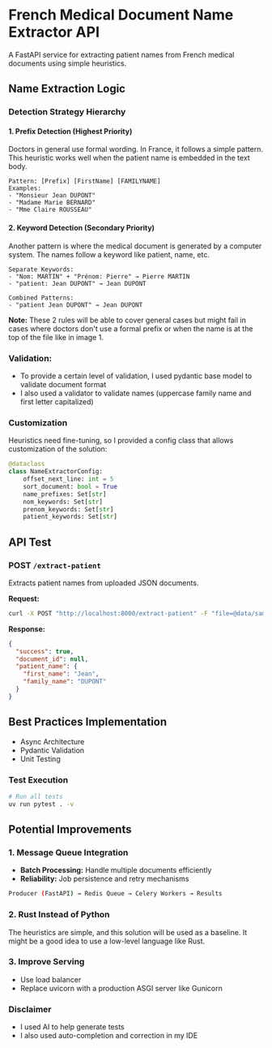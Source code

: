 # French Medical Document Name Extractor API

A FastAPI service for extracting patient names from French medical documents using simple heuristics.

## Name Extraction Logic

### Detection Strategy Hierarchy

#### 1. **Prefix Detection** (Highest Priority) 
Doctors in general use formal wording. In France, it follows a simple pattern. This heuristic works well when the patient name is embedded in the text body.
```
Pattern: [Prefix] [FirstName] [FAMILYNAME]
Examples: 
- "Monsieur Jean DUPONT"
- "Madame Marie BERNARD" 
- "Mme Claire ROUSSEAU"
```

#### 2. **Keyword Detection** (Secondary Priority)
Another pattern is where the medical document is generated by a computer system. The names follow a keyword like patient, name, etc.
```
Separate Keywords:
- "Nom: MARTIN" + "Prénom: Pierre" → Pierre MARTIN
- "patient: Jean DUPONT" → Jean DUPONT

Combined Patterns:
- "patient Jean DUPONT" → Jean DUPONT
```

**Note:** These 2 rules will be able to cover general cases but might fail in cases where doctors don't use a formal prefix or when the name is at the top of the file like in image 1.

### Validation:
- To provide a certain level of validation, I used pydantic base model to validate document format
- I also used a validator to validate names (uppercase family name and first letter capitalized)

### Customization
Heuristics need fine-tuning, so I provided a config class that allows customization of the solution:
```python
@dataclass
class NameExtractorConfig:
    offset_next_line: int = 5
    sort_document: bool = True
    name_prefixes: Set[str]
    nom_keywords: Set[str] 
    prenom_keywords: Set[str]
    patient_keywords: Set[str]
```

## API Test

### POST `/extract-patient`
Extracts patient names from uploaded JSON documents.

**Request:**
```bash
curl -X POST "http://localhost:8000/extract-patient" -F "file=@data/sample_doc.json;type=application/json"
```

**Response:**
```json
{
  "success": true,
  "document_id": null,
  "patient_name": {
    "first_name": "Jean",
    "family_name": "DUPONT"
  }
}
```

## Best Practices Implementation
- Async Architecture 
- Pydantic Validation 
- Unit Testing 

### Test Execution
```bash
# Run all tests
uv run pytest . -v
```

## Potential Improvements

### 1. **Message Queue Integration**

- **Batch Processing:** Handle multiple documents efficiently
- **Reliability:** Job persistence and retry mechanisms

```bash
Producer (FastAPI) → Redis Queue → Celery Workers → Results
```

### 2. **Rust Instead of Python**
The heuristics are simple, and this solution will be used as a baseline. It might be a good idea to use a low-level language like Rust.

### 3. **Improve Serving**
- Use load balancer 
- Replace uvicorn with a production ASGI server like Gunicorn

### Disclaimer
- I used AI to help generate tests 
- I also used auto-completion and correction in my IDE 
